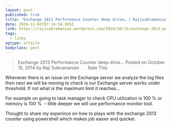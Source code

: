 ```yaml
---
layout: post 
published: true 
title: "Exchange 2013 Performance Counter deep drive… | Rajisubramanian's Blog" 
date: 2016-11-01T07:14:34.955Z 
link: https://rajisubramanian.wordpress.com/2014/10/15/exchange-2013-performance-counter-deep-drive/ 
tags:
  - links
ogtype: article 
bodyclass: post 
---
```


> Exchange 2013 Performance Counter deep drive…
Posted on October 15, 2014 by Raji Subramanian
      Rate This

Whenever there is an issue on the Exchange server we analyze the log files then next we will be moving to check is our Exchange server works under threshold. If not what is the maximum limit it reaches…

For example on going to task manager to check CPU utilization is 100 % or memory is 100 %  – little deeper we will use performance monitor tool.

Thought to share my experince on how to plays with the exchange 2013 counter using powershell which makes job easier and quicker.